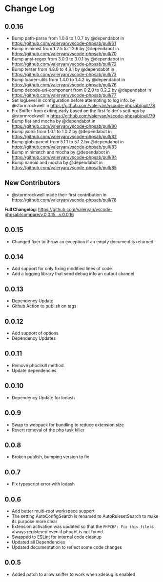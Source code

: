 # Change Log
## 0.0.16
* Bump path-parse from 1.0.6 to 1.0.7 by @dependabot in https://github.com/valeryan/vscode-phpsab/pull/61
* Bump minimist from 1.2.5 to 1.2.6 by @dependabot in https://github.com/valeryan/vscode-phpsab/pull/70
* Bump ansi-regex from 3.0.0 to 3.0.1 by @dependabot in https://github.com/valeryan/vscode-phpsab/pull/72
* Bump terser from 4.8.0 to 4.8.1 by @dependabot in https://github.com/valeryan/vscode-phpsab/pull/73
* Bump loader-utils from 1.4.0 to 1.4.2 by @dependabot in https://github.com/valeryan/vscode-phpsab/pull/76
* Bump decode-uri-component from 0.2.0 to 0.2.2 by @dependabot in https://github.com/valeryan/vscode-phpsab/pull/77
* Set logLevel in configuration before attempting to log info. by @stormrockwell in https://github.com/valeryan/vscode-phpsab/pull/78
* Fix Sniffer from exiting early based on the first folder's settings by @stormrockwell in https://github.com/valeryan/vscode-phpsab/pull/79
* Bump flat and mocha by @dependabot in https://github.com/valeryan/vscode-phpsab/pull/80
* Bump json5 from 1.0.1 to 1.0.2 by @dependabot in https://github.com/valeryan/vscode-phpsab/pull/82
* Bump glob-parent from 5.1.1 to 5.1.2 by @dependabot in https://github.com/valeryan/vscode-phpsab/pull/83
* Bump minimatch and mocha by @dependabot in https://github.com/valeryan/vscode-phpsab/pull/84
* Bump nanoid and mocha by @dependabot in https://github.com/valeryan/vscode-phpsab/pull/85

## New Contributors
* @stormrockwell made their first contribution in https://github.com/valeryan/vscode-phpsab/pull/78

**Full Changelog**: https://github.com/valeryan/vscode-phpsab/compare/v.0.0.15...v.0.0.16
## 0.0.15
- Changed fixer to throw an exception if an empty document is returned.

## 0.0.14
- Add support for only fixing modified lines of code
- Add a logging library that send debug info an output channel
## 0.0.13
- Dependency Update
- Github Action to publish on tags

## 0.0.12
- Add support of options
- Dependency Updates

## 0.0.11
-  Remove phpclikill method. 
-  Update dependencies

## 0.0.10
-   Dependency Update for lodash

## 0.0.9
-   Swap to webpack for bundling to reduce extension size
-   Revert removal of the php task killer

## 0.0.8
-   Broken publish, bumping version to fix

## 0.0.7
-   Fix typescript error with lodash

## 0.0.6
-   Add better multi-root workspace support
-   The setting AutoConfigSearch is renamed to AutoRulesetSearch to make its purpose more clear
-   Extension activation was updated so that the `PHPCBF: Fix this file` is always registered even if phpcbf is not found.
-   Swapped to ESLint for internal code cleanup
-   Updated all Dependencies
-   Updated documentation to reflect some code changes

## 0.0.5
- Added patch to allow sniffer to work when xdebug is enabled

